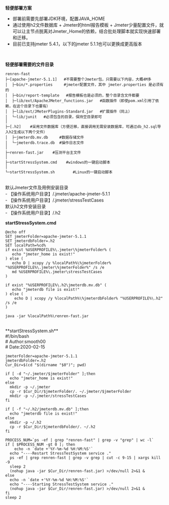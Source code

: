 **轻便部署方案** 
- 部署前需要先部署JDK环境，配置JAVA_HOME
- 通过使用h2文件数据库 + Jmeter的html报告模板 + Jmeter少量配置文件，就可以让主节点脱离对Jmeter_Home的依赖，结合批处理脚本就实现快速部署和迁移。
- 目前已支持jmeter 5.4.1，以下的jmeter 5.1.1也可以更换成更高版本
<br> 
 
**轻便部署需要的文件目录** 
```
renren-fast
├─[apache-jmeter-5.1.1]   #不需要整个Jmeter包，只需要以下内容，大概4M多
│  ├─bin/*.properties     #jmeter配置文件，其中 jmeter.properties 是必须有的
│  ├─bin/report-template   #报告模板也是必须的，整个目录含文件都要
│  ├─lib/ext/ApacheJMeter_functions.jar   #函数插件（即使pom.xml引用了依赖，在这个目录下也要有）
│  ├─lib/ext/JMeterPlugins-Standard.jar   #扩展插件（同上）
│  └─lib/junit   #必须包含的目录，保持空目录即可
│
├─[.h2]    #采用文件数据库（方便迁移，直接调用无需安装数据库，可通过db_h2.sql导入h2生成以下两个文件）
│  ├─jmeterdb.mv.db     #数据存储文件
│  └─jmeterdb.trace.db  #操作日志文件
│ 
├─renren-fast.jar    #压测平台主文件
│ 
├─startStressSystem.cmd    #windows的一键启动脚本
│ 
└─startStressSystem.sh        #Linux的一键启动脚本
```
<br> 
默认Jmeter文件及用例安装目录<br> 
- 【操作系统用户目录】/.jmeter/apache-jmeter-5.1.1<br> 
- 【操作系统用户目录】/.jmeter/stressTestCases<br> 
默认h2文件安装目录<br> 
- 【操作系统用户目录】/.h2
<br> 

**startStressSystem.cmd**
```
@echo off
SET jmeterFolder=apache-jmeter-5.1.1
SET jmeterdbFolder=.h2
SET localPath=%cd%
if exist %USERPROFILE%\.jmeter\%jmeterFolder% (
   echo "jmeter_home is exist!"
) else (
   echo D | xcopy /y %localPath%\%jmeterFolder% "%USERPROFILE%\.jmeter\%jmeterFolder%" /s /e
   md %USERPROFILE%\.jmeter\stressTestCases
)

if exist "%USERPROFILE%\.h2\jmeterdb.mv.db" (
   echo "jmeterdb file is exist!"
) else (
    echo D | xcopy /y %localPath%\%jmeterdbFolder% "%USERPROFILE%\.h2" /s /e
)

java -jar %localPath%\renren-fast.jar
```
<br> 
 **startStressSystem.sh**
<br>
#!/bin/bash<br>
# Author:smooth00<br>
# Date:2020-02-15<br>

```
jmeterFolder=apache-jmeter-5.1.1
jmeterdbFolder=.h2
Cur_Dir=$(cd "$(dirname "$0")"; pwd)

if [ -d "~/.jmeter/$jmeterFolder" ];then
  echo "jmeter_home is exist!"
else
  mkdir -p ~/.jmeter
  cp -r $Cur_Dir/$jmeterFolder/. ~/.jmeter/$jmeterFolder
  mkdir -p ~/.jmeter/stressTestCases
fi

if [ -f "~/.h2/jmeterdb.mv.db" ];then
  echo "jmeterdb file is exist!"
else
  mkdir -p ~/.h2
  cp -r $Cur_Dir/$jmeterdbFolder/. ~/.h2
fi

PROCESS_NUM=`ps -ef | grep "renren-fast" | grep -v "grep" | wc -l`
if [ $PROCESS_NUM -gt 0 ]; then
	echo -n `date +'%Y-%m-%d %H:%M:%S'`
  echo "----Restart StressTestSystem service ."
  ps -ef | grep renren-fast | grep -v grep | cut -c 9-15 | xargs kill -9
  sleep 2
  (nohup java -jar $Cur_Dir/renren-fast.jar) >/dev/null 2>&1 &
else
  echo -n `date +'%Y-%m-%d %H:%M:%S'`
  echo "----Starting StressTestSystem service ."
  (nohup java -jar $Cur_Dir/renren-fast.jar) >/dev/null 2>&1 &
fi
sleep 2
```
<br> 